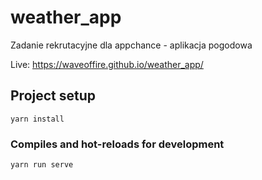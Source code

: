 # weather_app
Zadanie rekrutacyjne dla appchance - aplikacja pogodowa

Live: https://waveoffire.github.io/weather_app/
## Project setup
```
yarn install
```

### Compiles and hot-reloads for development
```
yarn run serve
```
